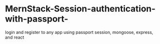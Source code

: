 # MernStack-Session-authentication-with-passport-
login and register to any app using passport session, mongoose, express, and react
